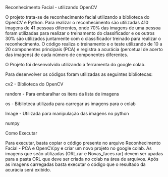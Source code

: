 Reconhecimento Facial - utilizando OpenCV

O projeto trata-se de reconhecimento facial utilizando a biblioteca do OpenCV e Python. Para realizar o reconhecimento são utilizadas 410 imagens de 41 pessoas diferentes, onde 70% das imagens de uma pessoa foram utilizadas para realizar o treinamento do classificador e os outros 30% são utilizados juntamente com o classificador treinado para realizar o reconhecimento.
O código realiza o treinamento e o teste utilizando de 10 a 20 componentes principais (PCA) e registra a acurácia (percetual de acerto das imagens) de cada número de componentes diferentes.

O Projeto foi desenvolvido utilizando a ferramenta do google colab.

Para desenvolver os códigos foram utilizadas as seguintes bibliotecas:

cv2 - Biblioteca do OpenCV

random - Para embaralhar os itens da lista de imagens

os - Biblioteca utilizada para carregar as imagens para o colab

Image - Utilizada para manipulação das imagens no python

numpy

Como Executar

Para executar, basta copiar o código presente no arquivo Reconhecimento Facial - PCA e OpenCV.py e criar um novo projeto no google colab. As imagens que seão utilizadas (ORL.rar e Novas_faces.rar) devem ser upadas para a pasta ORL que deve ser criada no colab na área de arquivos. Após as imagens carregadas basta executar o código que o resultado da acurácia será exibido.
